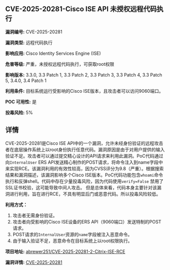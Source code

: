## CVE-2025-20281-Cisco ISE API 未授权远程代码执行

**漏洞编号:** CVE-2025-20281

**漏洞类型:** 远程代码执行

**影响应用:** Cisco Identity Services Engine (ISE)

**危害等级:** 严重，未授权远程代码执行，可获取root权限

**影响版本:** 3.3.0, 3.3 Patch 1, 3.3 Patch 2, 3.3 Patch 3, 3.3 Patch 4, 3.3 Patch 5, 3.4.0, 3.4 Patch 1

**利用条件:** 目标系统运行受影响的Cisco ISE版本，且攻击者可以访问9060端口。

**POC 可用性:** 是

**投毒风险:** 5%

## 详情

CVE-2025-20281是Cisco ISE API中的一个漏洞，允许未经身份验证的远程攻击者在底层操作系统上以root身份执行任意代码。漏洞原因是由于对用户提供的输入验证不足。攻击者可以通过提交精心设计的API请求来利用此漏洞。PoC代码通过向`InternalUser` ERS API发送精心制作的POST请求，将命令注入到name字段中来实现RCE。该漏洞利用的有效性较高，因为CVSS评分为9.8（严重）。根据搜索结果和漏洞描述，该漏洞影响多个Cisco ISE版本。PoC代码功能包含`whoami`命令执行和反弹shell。代码中存在少量投毒风险，因为代码使用`verify=False` 禁用了SSL证书校验，这可能导致中间人攻击。 但是总体来看，代码本身主要针对该漏洞进行利用，旨在进行RCE，不具有明显后门或恶意代码。所以投毒风险较低。

**利用方式：**

1.  攻击者无需身份验证。
2.  攻击者向受影响的Cisco ISE设备的ERS API（9060端口）发送特制的POST请求。
3.  POST请求的`InternalUser`资源的`name`字段被注入恶意命令。
4.  由于输入验证不足，恶意命令在目标系统上以root权限执行。

**项目地址:** [abrewer251/CVE-2025-20281-2-Citrix-ISE-RCE](https://github.com/abrewer251/CVE-2025-20281-2-Citrix-ISE-RCE)

**漏洞详情:** [CVE-2025-20281](https://nvd.nist.gov/vuln/detail/CVE-2025-20281)